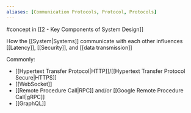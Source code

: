 ```yaml
---
aliases: [Communication Protocols, Protocol, Protocols]
---
```


#concept in [[2 - Key Components of System Design]]

How the [[System|Systems]] communicate with each other influences [[Latency]], [[Security]], and [[data transmission]]

Commonly:

- [[Hypertext Transfer Protocol|HTTP]]/[[Hypertext Transfer Protocol Secure|HTTPS]]
- [[WebSocket]]
- [[Remote Procedure Call|RPC]] and/or [[Google Remote Procedure Call|gRPC]]
- [[GraphQL]]